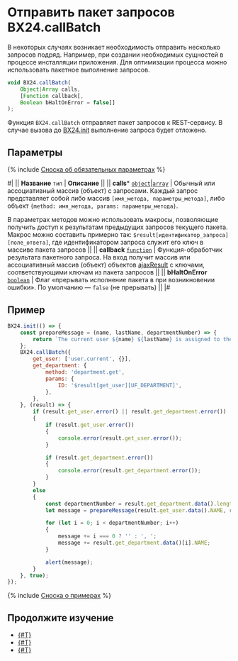 # Отправить пакет запросов BX24.callBatch

В некоторых случаях возникает необходимость отправить несколько запросов подряд. Например, при создании необходимых сущностей в процессе инсталляции приложения. Для оптимизации процесса можно использовать пакетное выполнение запросов.

```js
void BX24.callBatch(
    Object|Array calls,
    [Function callback[,
    Boolean bHaltOnError = false]]
);
```

Функция `BX24.callBatch` отправляет пакет запросов к REST-сервису. В случае вызова до [BX24.init](../system-functions/bx24-init.md) выполнение запроса будет отложено.

## Параметры

{% include [Сноска об обязательных параметрах](../../../_includes/required.md) %}

#|
|| **Название**
`тип` | **Описание** ||
|| **calls***
[`object`](../../data-types.md)\|[`array`](../../data-types.md) | Обычный или ассоциативный массив (объект) с запросами. Каждый запрос представляет собой либо массив `[имя_метода, параметры_метода]`, либо объект `{method: имя_метода, params: параметры_метода}`. 

В параметрах методов можно использовать макросы, позволяющие получить доступ к результатам предыдущих запросов текущего пакета. Макрос можно составить примерно так: `$result[идентификатор_запроса][поле_ответа]`, где идентификатором запроса служит его ключ в массиве пакета запросов ||
|| **callback**
[`function`](../../data-types.md) | Функция-обработчик результата пакетного запроса. На вход получит массив или ассоциативный массив (объект) объектов [ajaxResult](./bx24-call-method.md#ajax-result) с ключами, соответствующими ключам из пакета запросов ||
|| **bHaltOnError**
[`boolean`](../../data-types.md) | Флаг «прерывать исполнение пакета в при возникновении ошибки». По умолчанию — `false` (не прерывать) ||
|#

## Пример

```js
BX24.init(() => {
    const prepareMessage = (name, lastName, departmentNumber) => {
        return `The current user ${name} ${lastName} is assigned to the departmen${departmentNumber > 1 ? 'ts ' : 't '}`;
    };
    BX24.callBatch({
        get_user: ['user.current', {}],
        get_department: {
            method: 'department.get',
            params: {
                ID: '$result[get_user][UF_DEPARTMENT]',
            },
        },
    }, (result) => {
        if (result.get_user.error() || result.get_department.error())
        {
            if (result.get_user.error())
            {
                console.error(result.get_user.error());
            }

            if (result.get_department.error())
            {
                console.error(result.get_department.error());
            }
        }
        else
        {
            const departmentNumber = result.get_department.data().length;
            let message = prepareMessage(result.get_user.data().NAME, result.get_user.data().LAST_NAME, departmentNumber);

            for (let i = 0; i < departmentNumber; i++)
            {
                message += i === 0 ? '' : ', ';
                message += result.get_department.data()[i].NAME;
            }

            alert(message);
        }
    }, true);
});
```

{% include [Сноска о примерах](../../../_includes/examples.md) %}

## Продолжите изучение

- [{#T}](./bx24-call-bind.md)
- [{#T}](./bx24-call-unbind.md)
- [{#T}](./bx24-call-method.md)